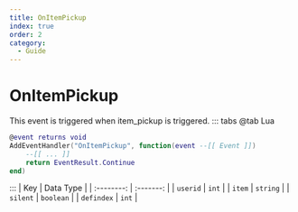 ```yaml
---
title: OnItemPickup
index: true
order: 2
category:
  - Guide
---
```


# OnItemPickup
This event is triggered when item_pickup is triggered.
::: tabs
@tab Lua
```lua
@event returns void
AddEventHandler("OnItemPickup", function(event --[[ Event ]])
    --[[ ... ]]
    return EventResult.Continue
end)
```

:::
|     Key    | Data Type |
| :--------: | :-------: |
|  `userid`  |   `int`   |
|   `item`   |  `string` |
|  `silent`  | `boolean` |
| `defindex` |   `int`   |